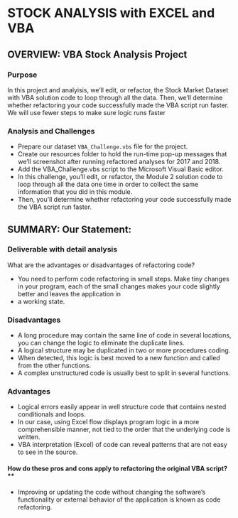 # STOCK ANALYSIS with EXCEL and VBA

## OVERVIEW: VBA Stock Analysis Project

### Purpose

In this project and analyisis, we’ll edit, or refactor, the Stock Market Dataset with VBA solution code to loop through all the data.
Then, we’ll determine whether refactoring your code successfully made the VBA script run faster. 
We will use fewer steps to make sure logic runs faster 

### Analysis and Challenges

- Prepare our dataset `VBA_Challenge.vbs` file for the project.
- Create our resources folder to hold the run-time pop-up messages that we’ll screenshot 
  after running refactored analyses for 2017 and 2018.
- Add the VBA_Challenge.vbs script to the Microsoft Visual Basic editor.
- In this challenge, you’ll edit, or refactor, the Module 2 solution code to loop through all the 
  data one time in order to collect the same information that you did in this module. 
- Then, you’ll determine whether refactoring your code successfully made the VBA script run faster.

## SUMMARY: Our Statement:

### Deliverable with detail analysis
What are the advantages or disadvantages of refactoring code?

- You need to perform code refactoring in small steps. Make tiny changes in your program, 
  each of the small changes makes your code slightly better and leaves the application in 
- a working state.

### Disadvantages

- A long procedure may contain the same line of code in several locations, you can change 
  the logic to eliminate the duplicate lines.
- A logical structure may be duplicated in two or more procedures coding. 
- When detected, this logic is best moved to a new function and called from the other functions.
- A complex unstructured code is usually best to split in several functions. 


### Advantages
- Logical errors easily appear in well structure code that contains nested conditionals 
  and loops. 
- In our case, using Excel flow displays program logic in a more comprehensible manner, 
  not tied to the order that the underlying code is written.
- VBA interpretation (Excel) of code can reveal patterns that are not easy to see in the source.

#### How do these pros and cons apply to refactoring the original VBA script?**

- Improving or updating the code without changing the software’s functionality or 
  external behavior of the application is known as code refactoring.






